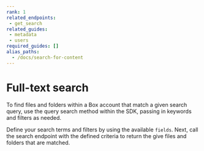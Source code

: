 ```yaml
---
rank: 1
related_endpoints:
 - get_search
related_guides:
 - metadata
 - users
required_guides: []
alias_paths: 
  - /docs/search-for-content
---
```


# Full-text search

To find files and folders within a Box account that match a given search query,
use the query search method within the SDK, passing in keywords and filters as needed.

Define your search terms and filters by using the available `fields`. Next, call
the search endpoint with the defined criteria to return the give files and
folders that are matched.

<Samples id='get_search' />
